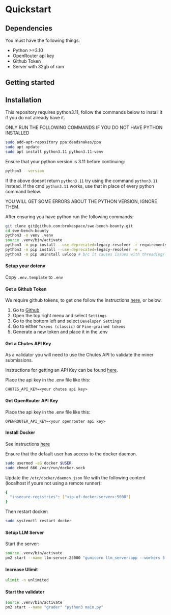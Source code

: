 # Quickstart


## Dependencies

You must have the following things:

- Python >=3.10
- OpenRouter api key
- Github Token
- Server with 32gb of ram

## Getting started


## Installation

This repository requires python3.11, follow the commands below to install it if you do not already have it.

ONLY RUN THE FOLLOWING COMMANDS IF YOU DO NOT HAVE PYTHON INSTALLED
```bash
sudo add-apt-repository ppa:deadsnakes/ppa
sudo apt update
sudo apt install python3.11 python3.11-venv
```

Ensure that your python version is 3.11 before continuing:
```bash
python3 --version
```

If the above doesnt return `python3.11` try using the command `python3.11` instead. If the cmd `python3.11` works, use that in place of every python command below. 

YOU WILL GET SOME ERRORS ABOUT THE PYTHON VERSION, IGNORE THEM.

After ensuring you have python run the following commands:
```bash
git clone git@github.com:brokespace/swe-bench-bounty.git
cd swe-bench-bounty
python3 -m venv .venv
source .venv/bin/activate
python3 -m pip install --use-deprecated=legacy-resolver -r requirements.txt
python3 -m pip install --use-deprecated=legacy-resolver -e .
python3 -m pip uninstall uvloop # b/c it causes issues with threading/loops
```



#### Setup your dotenv

Copy `.env.template` to `.env`

#### Get a Github Token

We require github tokens, to get one follow the instructions [here](https://docs.github.com/en/authentication/keeping-your-account-and-data-secure/managing-your-personal-access-tokens), or below.

1. Go to [Github](http://Github.com)
2. Open the top right menu and select `Settings`
3. Go to the bottom left and select `Developer Settings`
4. Go to either `Tokens (classic)` or `Fine-grained tokens`
5. Generate a new token and place it in the .env


#### Get a Chutes API Key

As a validator you will need to use the Chutes API to validate the miner submissions.

Instructions for getting an API Key can be found [here](https://github.com/rayonlabs/chutes?tab=readme-ov-file#-validators-and-subnet-owners).

Place the api key in the .env file like this:

```
CHUTES_API_KEY=<your chutes api key>
```


#### Get OpenRouter API Key

Place the api key in the .env file like this:

```
OPENROUTER_API_KEY=<your openrouter api key>
```



#### Install Docker

See instructions [here](https://docs.docker.com/engine/install/)

Ensure that the default user has access to the docker daemon.

```bash
sudo usermod -aG docker $USER
sudo chmod 666 /var/run/docker.sock
```

Update the `/etc/docker/daemon.json` file with the following content (localhost if youre not using a remote runner):
```bash
{
  "insecure-registries": ["<ip-of-docker-server>:5000"]
}
```

Then restart docker:

```bash
sudo systemctl restart docker
```

#### Setup LLM Server

Start the server:

```bash
source .venv/bin/activate
pm2 start --name llm-server.25000 "gunicorn llm_server:app --workers 5 --worker-class uvicorn.workers.UvicornWorker --bind 0.0.0.0:25000 --timeout 800"
```


#### Increase Ulimit

```bash
ulimit -n unlimited
```

#### Start the validator



```bash
source .venv/bin/activate
pm2 start --name "grader" "python3 main.py"
```


